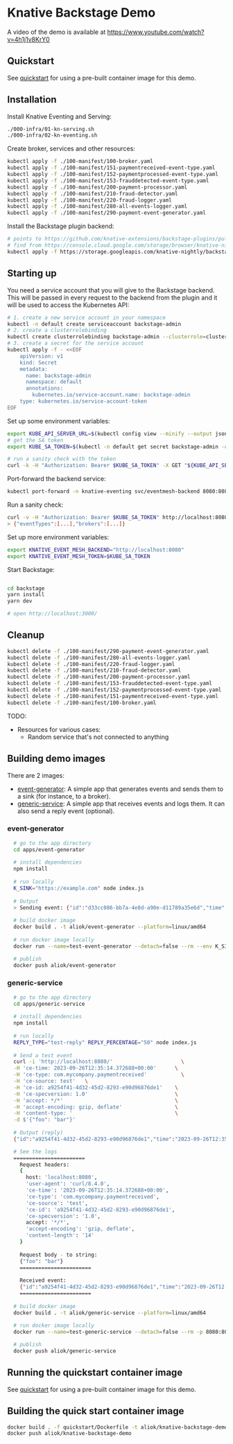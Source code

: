 # Knative Backstage Demo

A video of the demo is available at https://www.youtube.com/watch?v=4h1j1v8KrY0

## Quickstart

See [quickstart](quickstart) for using a pre-built container image for this demo.

## Installation

Install Knative Eventing and Serving:

```bash
./000-infra/01-kn-serving.sh
./000-infra/02-kn-eventing.sh
```

Create broker, services and other resources:

```bash
kubectl apply -f ./100-manifest/100-broker.yaml
kubectl apply -f ./100-manifest/151-paymentreceived-event-type.yaml
kubectl apply -f ./100-manifest/152-paymentprocessed-event-type.yaml
kubectl apply -f ./100-manifest/153-frauddetected-event-type.yaml
kubectl apply -f ./100-manifest/200-payment-processor.yaml
kubectl apply -f ./100-manifest/210-fraud-detector.yaml
kubectl apply -f ./100-manifest/220-fraud-logger.yaml
kubectl apply -f ./100-manifest/280-all-events-logger.yaml
kubectl apply -f ./100-manifest/290-payment-event-generator.yaml
```

Install the Backstage plugin backend:

```bash
# points to https://github.com/knative-extensions/backstage-plugins/pull/85
# find from https://console.cloud.google.com/storage/browser/knative-nightly/backstage-plugins/previous;tab=objects?pageState=(%22StorageObjectListTable%22:(%22f%22:%22%255B%255D%22,%22s%22:%5B(%22i%22:%22displayName%22,%22s%22:%221%22)%5D))&authuser=0&prefix=&forceOnObjectsSortingFiltering=true
kubectl apply -f https://storage.googleapis.com/knative-nightly/backstage-plugins/previous/v20240919-00059a3/eventmesh.yaml
```

## Starting up

You need a service account that you will give to the Backstage backend. This will be passed in every request to the backend from the plugin
and it will be used to access the Kubernetes API:
```bash
# 1. create a new service account in your namespace
kubectl -n default create serviceaccount backstage-admin
# 2. create a clusterrolebinding
kubectl create clusterrolebinding backstage-admin --clusterrole=cluster-admin --serviceaccount=default:backstage-admin
# 3. create a secret for the service account
kubectl apply -f - <<EOF
    apiVersion: v1
    kind: Secret
    metadata:
      name: backstage-admin
      namespace: default
      annotations:
        kubernetes.io/service-account.name: backstage-admin
    type: kubernetes.io/service-account-token
EOF
```

Set up some environment variables:
```bash
export KUBE_API_SERVER_URL=$(kubectl config view --minify --output jsonpath="{.clusters[*].cluster.server}") # e.g. "https://192.168.2.151:16443"
# get the SA token
export KUBE_SA_TOKEN=$(kubectl -n default get secret backstage-admin -o jsonpath='{.data.token}' | base64 --decode)

# run a sanity check with the token
curl -k -H "Authorization: Bearer $KUBE_SA_TOKEN" -X GET "${KUBE_API_SERVER_URL}/api/v1/nodes" | json_pp
```

Port-forward the backend service:
```bash
kubectl port-forward -n knative-eventing svc/eventmesh-backend 8080:8080
```

Run a sanity check:
```bash
curl -v -H "Authorization: Bearer $KUBE_SA_TOKEN" http://localhost:8080/
> {"eventTypes":[...],"brokers":[...]}
```

Set up more environment variables:
```bash
export KNATIVE_EVENT_MESH_BACKEND="http://localhost:8080"
export KNATIVE_EVENT_MESH_TOKEN=$KUBE_SA_TOKEN
```

Start Backstage:
```bash

cd backstage
yarn install
yarn dev

# open http://localhost:3000/
```


## Cleanup

```bash
kubectl delete -f ./100-manifest/290-payment-event-generator.yaml
kubectl delete -f ./100-manifest/280-all-events-logger.yaml
kubectl delete -f ./100-manifest/220-fraud-logger.yaml
kubectl delete -f ./100-manifest/210-fraud-detector.yaml
kubectl delete -f ./100-manifest/200-payment-processor.yaml
kubectl delete -f ./100-manifest/153-frauddetected-event-type.yaml
kubectl delete -f ./100-manifest/152-paymentprocessed-event-type.yaml
kubectl delete -f ./100-manifest/151-paymentreceived-event-type.yaml
kubectl delete -f ./100-manifest/100-broker.yaml
```

TODO:
- Resources for various cases:
  -  Random service that's not connected to anything

## Building demo images

There are 2 images:

- [event-generator](apps/event-generator): A simple app that generates events and sends them to a sink (for instance, to a broker).
- [generic-service](apps/generic-service): A simple app that receives events and logs them. It can also send a reply event (optional).

### event-generator

```bash
  # go to the app directory
  cd apps/event-generator
  
  # install dependencies
  npm install
  
  # run locally
  K_SINK="https://example.com" node index.js
  
  # Output
  > Sending event: {"id":"d33cc086-bb7a-4e8d-a90e-d11789a35e6d","time":"2024-02-02T10:49:08.053Z","type":"com.example.event","source":"event-generator","specversion":"1.0","data":{"message":"Hello 1"}} to https://example.com
  
  # build docker image
  docker build . -t aliok/event-generator --platform=linux/amd64
  
  # run docker image locally
  docker run --name=test-event-generator --detach=false --rm --env K_SINK="https://example.com" aliok/event-generator:latest

  # publish
  docker push aliok/event-generator
```

### generic-service

```bash
  # go to the app directory
  cd apps/generic-service
  
  # install dependencies
  npm install
  
  # run locally
  REPLY_TYPE="test-reply" REPLY_PERCENTAGE="50" node index.js
  
  # Send a test event
  curl -i 'http://localhost:8080/'                      \
  -H 'ce-time: 2023-09-26T12:35:14.372688+00:00'      \
  -H 'ce-type: com.mycompany.paymentreceived'           \
  -H 'ce-source: test'   \
  -H 'ce-id: a9254f41-4d32-45d2-8293-e90d96876de1'    \
  -H 'ce-specversion: 1.0'                            \
  -H 'accept: */*'                                    \
  -H 'accept-encoding: gzip, deflate'                 \
  -H 'content-type: '                                 \
  -d $'{"foo": "bar"}'
  
  # Output (reply)
  {"id":"a9254f41-4d32-45d2-8293-e90d96876de1","time":"2023-09-26T12:35:14.372Z","type":"com.mycompany.paymentreceived","source":"test","specversion":"1.0","data_base64":"eyJmb28iOiAiYmFyIn0=","data":{"type":"Buffer","data":[123,34,102,111,111,34,58,32,34,98,97,114,34,125]}} 

  # See the logs
  =======================
    Request headers:
    {
      host: 'localhost:8080',
      'user-agent': 'curl/8.4.0',
      'ce-time': '2023-09-26T12:35:14.372688+00:00',
      'ce-type': 'com.mycompany.paymentreceived',
      'ce-source': 'test',
      'ce-id': 'a9254f41-4d32-45d2-8293-e90d96876de1',
      'ce-specversion': '1.0',
      accept: '*/*',
      'accept-encoding': 'gzip, deflate',
      'content-length': '14'
    }
    
    Request body - to string:
    {"foo": "bar"}
    =======================
    
    Received event:
    {"id":"a9254f41-4d32-45d2-8293-e90d96876de1","time":"2023-09-26T12:35:14.372Z","type":"com.mycompany.paymentreceived","source":"test","specversion":"1.0","data_base64":"eyJmb28iOiAiYmFyIn0="}
    =======================
  
  # build docker image
  docker build . -t aliok/generic-service --platform=linux/amd64
  
  # run docker image locally
  docker run --name=test-generic-service --detach=false --rm -p 8080:8080 -e REPLY_TYPE="test-reply" aliok/generic-service:latest

  # publish
  docker push aliok/generic-service
```

## Running the quickstart container image

See [quickstart](quickstart) for using a pre-built container image for this demo.

## Building the quick start container image

```bash
docker build . -f quickstart/Dockerfile -t aliok/knative-backstage-demo --platform=linux/amd64 --progress=plain
docker push aliok/knative-backstage-demo
```

